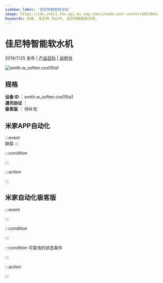 ```yaml
---
sidebar_label: '佳尼特智能软水机'
image: https://cdn.cnbj1.fds.api.mi-img.com/iotweb-user-center/b853041ad441675f483099e8dbb15469_product.png?GalaxyAccessKeyId=AKVGLQWBOVIRQ3XLEW&Expires=9223372036854775807&Signature=POD/+YOh9huLZnHoesM+MCP/FAw=
keywords: 米家, 佳尼特 Smith, 佳尼特智能软水机, 
---
```

# 佳尼特智能软水机

2019/7/25 发布 | [产品百科](https://home.mi.com/webapp/content/baike/product/index.html?model=smith.w_soften.cxs05ta1/) | [说明书](https://home.mi.com/views/introduction.html?model=smith.w_soften.cxs05ta1&region=cn)

![smith.w_soften.cxs05ta1](https://cdn.cnbj1.fds.api.mi-img.com/iotweb-user-center/b853041ad441675f483099e8dbb15469_product.png?GalaxyAccessKeyId=AKVGLQWBOVIRQ3XLEW&Expires=9223372036854775807&Signature=POD/+YOh9huLZnHoesM+MCP/FAw=)

## 规格  
> 
**设备 ID** ：smith.w_soften.cxs05ta1  
**通讯协议** ：  
**极客版**  ： 待补充 


## 米家APP自动化  

:::event  
缺盐
:::

:::condition  

:::

:::action   

:::

## 米家自动化极客版  

:::event  

:::

:::condition  

:::

:::condition 可查询的状态条件  

:::

:::action  

:::

        
